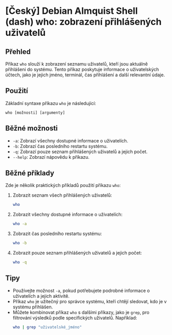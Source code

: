 # [Český] Debian Almquist Shell (dash) who: zobrazení přihlášených uživatelů

## Přehled
Příkaz `who` slouží k zobrazení seznamu uživatelů, kteří jsou aktuálně přihlášeni do systému. Tento příkaz poskytuje informace o uživatelských účtech, jako je jejich jméno, terminál, čas přihlášení a další relevantní údaje.

## Použití
Základní syntaxe příkazu `who` je následující:

```
who [možnosti] [argumenty]
```

## Běžné možnosti
- `-a`: Zobrazí všechny dostupné informace o uživatelích.
- `-b`: Zobrazí čas posledního restartu systému.
- `-q`: Zobrazí pouze seznam přihlášených uživatelů a jejich počet.
- `--help`: Zobrazí nápovědu k příkazu.

## Běžné příklady
Zde je několik praktických příkladů použití příkazu `who`:

1. Zobrazit seznam všech přihlášených uživatelů:
   ```bash
   who
   ```

2. Zobrazit všechny dostupné informace o uživatelích:
   ```bash
   who -a
   ```

3. Zobrazit čas posledního restartu systému:
   ```bash
   who -b
   ```

4. Zobrazit pouze seznam přihlášených uživatelů a jejich počet:
   ```bash
   who -q
   ```

## Tipy
- Používejte možnost `-a`, pokud potřebujete podrobné informace o uživatelích a jejich aktivitě.
- Příkaz `who` je užitečný pro správce systému, kteří chtějí sledovat, kdo je v systému přihlášen.
- Můžete kombinovat příkaz `who` s dalšími příkazy, jako je `grep`, pro filtrování výsledků podle specifických uživatelů. Například:
  ```bash
  who | grep "uživatelské_jméno"
  ```